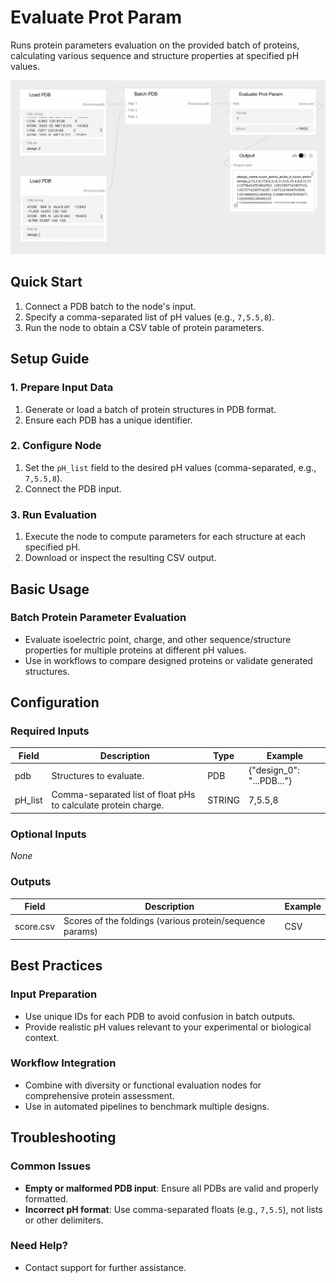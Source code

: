 # Evaluate Prot Param

Runs protein parameters evaluation on the provided batch of proteins, calculating various sequence and structure properties at specified pH values.

<img src="/images/nodes/biotech/functional-prediction/evaluate-prot-param.png" alt="Evaluate Prot Param" class="rounded-lg">

## Quick Start

1. Connect a PDB batch to the node's input.
2. Specify a comma-separated list of pH values (e.g., `7,5.5,8`).
3. Run the node to obtain a CSV table of protein parameters.

## Setup Guide

### 1. Prepare Input Data
1. Generate or load a batch of protein structures in PDB format.
2. Ensure each PDB has a unique identifier.

### 2. Configure Node
1. Set the `pH_list` field to the desired pH values (comma-separated, e.g., `7,5.5,8`).
2. Connect the PDB input.

### 3. Run Evaluation
1. Execute the node to compute parameters for each structure at each specified pH.
2. Download or inspect the resulting CSV output.

## Basic Usage

### Batch Protein Parameter Evaluation
* Evaluate isoelectric point, charge, and other sequence/structure properties for multiple proteins at different pH values.
* Use in workflows to compare designed proteins or validate generated structures.

## Configuration

### Required Inputs
| Field   | Description                                                    | Type   | Example   |
|---------|----------------------------------------------------------------|--------|-----------|
| pdb     | Structures to evaluate.                                        | PDB    | {"design_0": "...PDB..."} |
| pH_list | Comma-separated list of float pHs to calculate protein charge. | STRING | 7,5.5,8   |

### Optional Inputs
*None*

### Outputs
| Field     | Description                                             | Example |
|-----------|---------------------------------------------------------|---------|
| score.csv | Scores of the foldings (various protein/sequence params) | CSV     |

## Best Practices

### Input Preparation
* Use unique IDs for each PDB to avoid confusion in batch outputs.
* Provide realistic pH values relevant to your experimental or biological context.

### Workflow Integration
* Combine with diversity or functional evaluation nodes for comprehensive protein assessment.
* Use in automated pipelines to benchmark multiple designs.

## Troubleshooting

### Common Issues
* **Empty or malformed PDB input**: Ensure all PDBs are valid and properly formatted.
* **Incorrect pH format**: Use comma-separated floats (e.g., `7,5.5`), not lists or other delimiters.

### Need Help?
* Contact support for further assistance.

